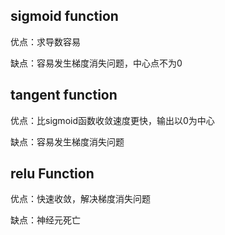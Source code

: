 ## sigmoid function

 优点：求导数容易
 
 缺点：容易发生梯度消失问题，中心点不为0
 
## tangent function

 优点：比sigmoid函数收敛速度更快，输出以0为中心
 
 缺点：容易发生梯度消失问题
 

## relu Function
  
  优点：快速收敛，解决梯度消失问题
  
  缺点：神经元死亡
